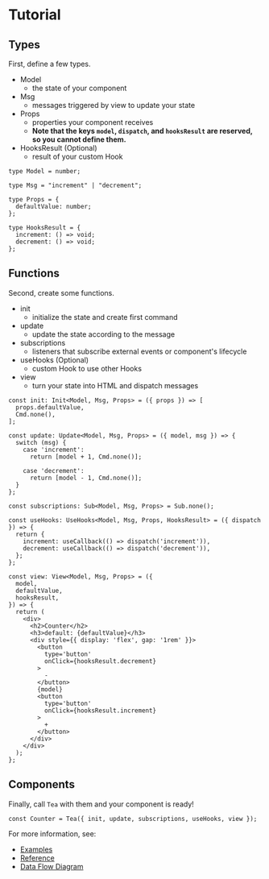 # Tutorial

## Types

First, define a few types.

- Model
    - the state of your component
- Msg
    - messages triggered by view to update your state
- Props
    - properties your component receives
    - **Note that the keys `model`, `dispatch`, and `hooksResult` are reserved, so you cannot define them.**
- HooksResult (Optional)
    - result of your custom Hook

```tsx
type Model = number;

type Msg = "increment" | "decrement";

type Props = {
  defaultValue: number;
};

type HooksResult = {
  increment: () => void;
  decrement: () => void;
};
```


## Functions

Second, create some functions.

- init
    - initialize the state and create first command
- update
    - update the state according to the message
- subscriptions
    - listeners that subscribe external events or component's lifecycle
- useHooks (Optional)
    - custom Hook to use other Hooks
- view
    - turn your state into HTML and dispatch messages

```tsx
const init: Init<Model, Msg, Props> = ({ props }) => [
  props.defaultValue,
  Cmd.none(),
];

const update: Update<Model, Msg, Props> = ({ model, msg }) => {
  switch (msg) {
    case 'increment':
      return [model + 1, Cmd.none()];

    case 'decrement':
      return [model - 1, Cmd.none()];
  }
};

const subscriptions: Sub<Model, Msg, Props> = Sub.none();

const useHooks: UseHooks<Model, Msg, Props, HooksResult> = ({ dispatch }) => {
  return {
    increment: useCallback(() => dispatch('increment')),
    decrement: useCallback(() => dispatch('decrement')),
  };
};

const view: View<Model, Msg, Props> = ({
  model,
  defaultValue,
  hooksResult,
}) => {
  return (
    <div>
      <h2>Counter</h2>
      <h3>default: {defaultValue}</h3>
      <div style={{ display: 'flex', gap: '1rem' }}>
        <button
          type='button'
          onClick={hooksResult.decrement}
        >
          -
        </button>
        {model}
        <button
          type='button'
          onClick={hooksResult.increment}
        >
          +
        </button>
      </div>
    </div>
  );
};
```


## Components

Finally, call `Tea` with them and your component is ready!

```tsx
const Counter = Tea({ init, update, subscriptions, useHooks, view });
```

For more information, see:

- [Examples](../README.md#examples)
- [Reference](./Reference.md)
- [Data Flow Diagram](./dev/DataFlowDiagram.md)
